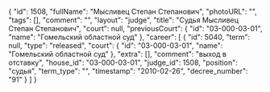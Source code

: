 {
    "id": 1508,
    "fullName": "Мысливец Степан Степанович",
    "photoURL": "",
    "tags": [],
    "comment": "",
    "layout": "judge",
    "title": "Судья Мысливец Степан Степанович",
    "court": null,
    "previousCourt": {
        "id": "03-000-03-01",
        "name": "Гомельский областной суд"
    },
    "career": [
        {
            "id": 5040,
            "term": null,
            "type": "released",
            "court": {
                "id": "03-000-03-01",
                "name": "Гомельский областной суд"
            },
            "extra": [],
            "comment": "выход в отставку",
            "house_id": "03-000-03-01",
            "judge_id": 1508,
            "position": "судья",
            "term_type": "",
            "timestamp": "2010-02-26",
            "decree_number": "91"
        }
    ]
}